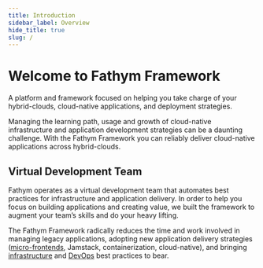 ```yaml
---
title: Introduction
sidebar_label: Overview
hide_title: true
slug: /
---
```


# Welcome to Fathym Framework

A platform and framework focused on helping you take charge of your hybrid-clouds, cloud-native applications, and deployment strategies.  

Managing the learning path, usage and growth of cloud-native infrastructure and application development strategies can be a daunting challenge. With the Fathym Framework you can reliably deliver cloud-native applications across hybrid-clouds.  

## Virtual Development Team

Fathym operates as a virtual development team that automates best practices for infrastructure and application delivery. In order to help you focus on building applications and creating value, we built the framework to augment your team’s skills and do your heavy lifting.

The Fathym Framework radically reduces the time and work involved in managing legacy applications, adopting new application delivery strategies ([micro-frontends](developers/applications/micro-frontends), Jamstack, containerization, cloud-native), and bringing [infrastructure](developers/infrastructure) and [DevOps](developers/devops) best practices to bear.
